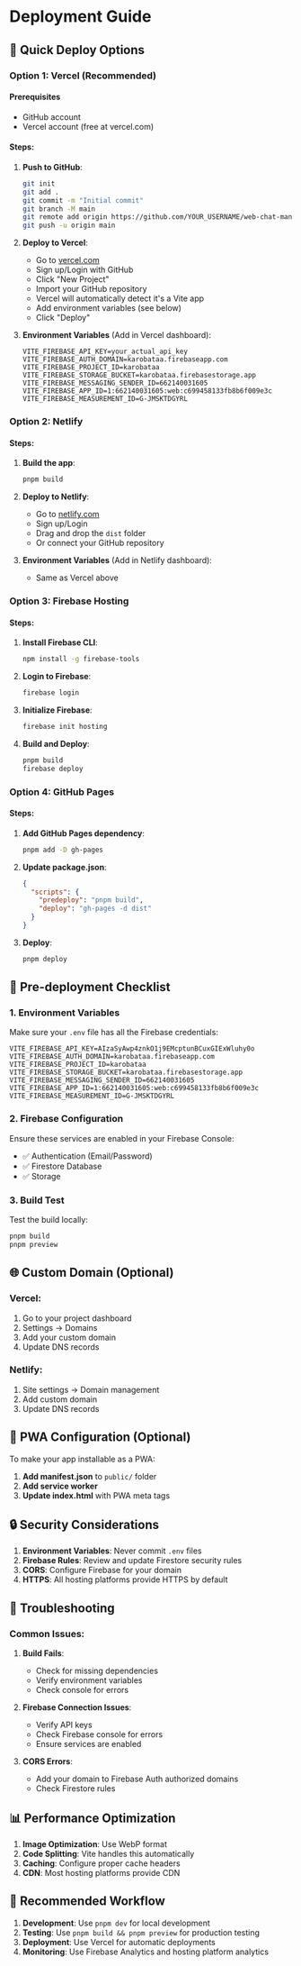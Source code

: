 # Deployment Guide

## 🚀 Quick Deploy Options

### Option 1: Vercel (Recommended)

#### Prerequisites
- GitHub account
- Vercel account (free at vercel.com)

#### Steps:
1. **Push to GitHub**:
   ```bash
   git init
   git add .
   git commit -m "Initial commit"
   git branch -M main
   git remote add origin https://github.com/YOUR_USERNAME/web-chat-manus.git
   git push -u origin main
   ```

2. **Deploy to Vercel**:
   - Go to [vercel.com](https://vercel.com)
   - Sign up/Login with GitHub
   - Click "New Project"
   - Import your GitHub repository
   - Vercel will automatically detect it's a Vite app
   - Add environment variables (see below)
   - Click "Deploy"

3. **Environment Variables** (Add in Vercel dashboard):
   ```
   VITE_FIREBASE_API_KEY=your_actual_api_key
   VITE_FIREBASE_AUTH_DOMAIN=karobataa.firebaseapp.com
   VITE_FIREBASE_PROJECT_ID=karobataa
   VITE_FIREBASE_STORAGE_BUCKET=karobataa.firebasestorage.app
   VITE_FIREBASE_MESSAGING_SENDER_ID=662140031605
   VITE_FIREBASE_APP_ID=1:662140031605:web:c699458133fb8b6f009e3c
   VITE_FIREBASE_MEASUREMENT_ID=G-JMSKTDGYRL
   ```

### Option 2: Netlify

#### Steps:
1. **Build the app**:
   ```bash
   pnpm build
   ```

2. **Deploy to Netlify**:
   - Go to [netlify.com](https://netlify.com)
   - Sign up/Login
   - Drag and drop the `dist` folder
   - Or connect your GitHub repository

3. **Environment Variables** (Add in Netlify dashboard):
   - Same as Vercel above

### Option 3: Firebase Hosting

#### Steps:
1. **Install Firebase CLI**:
   ```bash
   npm install -g firebase-tools
   ```

2. **Login to Firebase**:
   ```bash
   firebase login
   ```

3. **Initialize Firebase**:
   ```bash
   firebase init hosting
   ```

4. **Build and Deploy**:
   ```bash
   pnpm build
   firebase deploy
   ```

### Option 4: GitHub Pages

#### Steps:
1. **Add GitHub Pages dependency**:
   ```bash
   pnpm add -D gh-pages
   ```

2. **Update package.json**:
   ```json
   {
     "scripts": {
       "predeploy": "pnpm build",
       "deploy": "gh-pages -d dist"
     }
   }
   ```

3. **Deploy**:
   ```bash
   pnpm deploy
   ```

## 🔧 Pre-deployment Checklist

### 1. Environment Variables
Make sure your `.env` file has all the Firebase credentials:
```env
VITE_FIREBASE_API_KEY=AIzaSyAwp4znkO1j9EMcptunBCuxGIExWluhy0o
VITE_FIREBASE_AUTH_DOMAIN=karobataa.firebaseapp.com
VITE_FIREBASE_PROJECT_ID=karobataa
VITE_FIREBASE_STORAGE_BUCKET=karobataa.firebasestorage.app
VITE_FIREBASE_MESSAGING_SENDER_ID=662140031605
VITE_FIREBASE_APP_ID=1:662140031605:web:c699458133fb8b6f009e3c
VITE_FIREBASE_MEASUREMENT_ID=G-JMSKTDGYRL
```

### 2. Firebase Configuration
Ensure these services are enabled in your Firebase Console:
- ✅ Authentication (Email/Password)
- ✅ Firestore Database
- ✅ Storage

### 3. Build Test
Test the build locally:
```bash
pnpm build
pnpm preview
```

## 🌐 Custom Domain (Optional)

### Vercel:
1. Go to your project dashboard
2. Settings → Domains
3. Add your custom domain
4. Update DNS records

### Netlify:
1. Site settings → Domain management
2. Add custom domain
3. Update DNS records

## 📱 PWA Configuration (Optional)

To make your app installable as a PWA:

1. **Add manifest.json** to `public/` folder
2. **Add service worker**
3. **Update index.html** with PWA meta tags

## 🔒 Security Considerations

1. **Environment Variables**: Never commit `.env` files
2. **Firebase Rules**: Review and update Firestore security rules
3. **CORS**: Configure Firebase for your domain
4. **HTTPS**: All hosting platforms provide HTTPS by default

## 🚨 Troubleshooting

### Common Issues:

1. **Build Fails**:
   - Check for missing dependencies
   - Verify environment variables
   - Check console for errors

2. **Firebase Connection Issues**:
   - Verify API keys
   - Check Firebase console for errors
   - Ensure services are enabled

3. **CORS Errors**:
   - Add your domain to Firebase Auth authorized domains
   - Check Firestore rules

## 📊 Performance Optimization

1. **Image Optimization**: Use WebP format
2. **Code Splitting**: Vite handles this automatically
3. **Caching**: Configure proper cache headers
4. **CDN**: Most hosting platforms provide CDN

## 🎯 Recommended Workflow

1. **Development**: Use `pnpm dev` for local development
2. **Testing**: Use `pnpm build && pnpm preview` for production testing
3. **Deployment**: Use Vercel for automatic deployments
4. **Monitoring**: Use Firebase Analytics and hosting platform analytics 